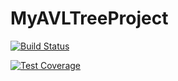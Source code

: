 # MyAVLTreeProject
[![Build Status](https://app.travis-ci.com/VarshithaChalla9/MyAVLTreeProject.svg?branch=main)](https://app.travis-ci.com/VarshithaChalla9/MyAVLTreeProject)

[![Test Coverage](https://api.codeclimate.com/v1/badges/c7ab5b8ead8946d5da30/test_coverage)](https://codeclimate.com/github/VarshithaChalla9/MyAVLTreeProject/test_coverage)
